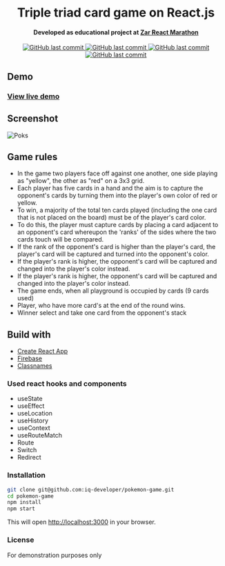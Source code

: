 <h1 align="center">Triple triad card game on React.js</h1>

<h4 align="center">Developed as educational project at <a href='https://reactmarathon.com/' target='_blank'>Zar React Marathon</a></h4>

<p align="center">
<a href="https://github.com/iq-developer/pokemon-game/commits/main">
<img alt="GitHub last commit" src="https://img.shields.io/github/last-commit/iq-developer/pokemon-game">
</a>
<a href="https://reactjs.org/">
<img alt="GitHub last commit" src="https://img.shields.io/badge/React-17.0.1-blue">
</a>
<a href="https://reactjs.org/">
<img alt="GitHub last commit" src="https://img.shields.io/badge/Firebase-8.3.1-yellow">
</a>
<a href="https://www.linkedin.com/in/iq-developer/">
<img alt="GitHub last commit" src="https://img.shields.io/badge/made by-iq&#8211;developer-orange">
</a>  
</p>

## Demo
### [View live demo](https://iq-developer.github.io/pokemon-game/)

## Screenshot
![Poks](https://user-images.githubusercontent.com/70282845/161306423-f49d97f4-25ca-4e43-8a6b-49f5301f0f58.jpg)

## Game rules
* In the game two players face off against one another, one side playing as "yellow", the other as "red" on a 3x3 grid.
* Each player has five cards in a hand and the aim is to capture the opponent's cards by turning them into the player's own color of red or yellow.
* To win, a majority of the total ten cards played (including the one card that is not placed on the board) must be of the player's card color.
* To do this, the player must capture cards by placing a card adjacent to an opponent's card whereupon the 'ranks' of the sides where the two cards touch will be compared.
* If the rank of the opponent's card is higher than the player's card, the player's card will be captured and turned into the opponent's color.
* If the player's rank is higher, the opponent's card will be captured and changed into the player's color instead.
* If the player's rank is higher, the opponent's card will be captured and changed into the player's color instead.
* The game ends, when all playground is occupied by cards (9 cards used)
* Player, who have more card's at the end of the round wins.
* Winner select and take one card from the opponent's stack

## Build with
* [Create React App](https://github.com/facebook/create-react-app)
* [Firebase](https://firebase.google.com/)
* [Classnames](https://www.npmjs.com/package/classnames)

### Used react hooks and components
* useState
* useEffect
* useLocation
* useHistory
* useContext
* useRouteMatch
* Route
* Switch
* Redirect

### Installation
  ```sh
  git clone git@github.com:iq-developer/pokemon-game.git
  cd pokemon-game
  npm install
  npm start
  ```
This will open [http://localhost:3000](http://localhost:3000) in your browser.    
### License
For demonstration purposes only
